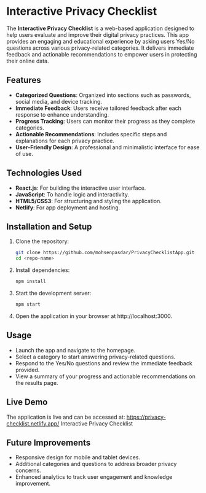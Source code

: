 # Interactive Privacy Checklist

The **Interactive Privacy Checklist** is a web-based application designed to help users evaluate and improve their digital privacy practices. This app provides an engaging and educational experience by asking users Yes/No questions across various privacy-related categories. It delivers immediate feedback and actionable recommendations to empower users in protecting their online data.

## Features

- **Categorized Questions**: Organized into sections such as passwords, social media, and device tracking.
- **Immediate Feedback**: Users receive tailored feedback after each response to enhance understanding.
- **Progress Tracking**: Users can monitor their progress as they complete categories.
- **Actionable Recommendations**: Includes specific steps and explanations for each privacy practice.
- **User-Friendly Design**: A professional and minimalistic interface for ease of use.

## Technologies Used

- **React.js**: For building the interactive user interface.
- **JavaScript**: To handle logic and interactivity.
- **HTML5/CSS3**: For structuring and styling the application.
- **Netlify**: For app deployment and hosting.

## Installation and Setup

1. Clone the repository:
   ```bash
   git clone https://github.com/mohsenpasdar/PrivacyChecklistApp.git
   cd <repo-name>
   ```
2. Install dependencies:
    ```bash
    npm install

    ```
3. Start the development server:
    ```bash
    npm start
    ```
4. Open the application in your browser at http://localhost:3000.

## Usage
- Launch the app and navigate to the homepage.
- Select a category to start answering privacy-related questions.
- Respond to the Yes/No questions and review the immediate feedback provided.
- View a summary of your progress and actionable recommendations on the results page.
## Live Demo
The application is live and can be accessed at: https://privacy-checklist.netlify.app/
Interactive Privacy Checklist

## Future Improvements
- Responsive design for mobile and tablet devices.
- Additional categories and questions to address broader privacy concerns.
- Enhanced analytics to track user engagement and knowledge improvement.
